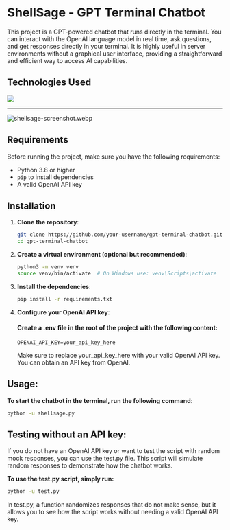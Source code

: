 # ShellSage - GPT Terminal Chatbot

This project is a GPT-powered chatbot that runs directly in the terminal. You can interact with the OpenAI language model in real time, ask questions, and get responses directly in your terminal. It is highly useful in server environments without a graphical user interface, providing a straightforward and efficient way to access AI capabilities.

## Technologies Used
<div>
	<a href="https://skillicons.dev">
		<img src="https://skillicons.dev/icons?i=python" />
	</a>
</div>

------------

![shellsage-screenshot.webp](/public/shellsage-screenshot.webp)


## Requirements

Before running the project, make sure you have the following requirements:

- Python 3.8 or higher
- `pip` to install dependencies
- A valid OpenAI API key

## Installation

1. **Clone the repository**:

   ```bash
   git clone https://github.com/your-username/gpt-terminal-chatbot.git
   cd gpt-terminal-chatbot
   ```

2. **Create a virtual environment (optional but recommended)**:

    ```bash
    python3 -m venv venv
    source venv/bin/activate  # On Windows use: venv\Scripts\activate
    ```

3. **Install the dependencies**:

    ```bash
    pip install -r requirements.txt
    ```

4. **Configure your OpenAI API key**:
    #### Create a .env file in the root of the project with the following content:

    ```
    OPENAI_API_KEY=your_api_key_here
    ```

    Make sure to replace your_api_key_here with your valid OpenAI API key. You can obtain an API key from OpenAI.


## Usage:
**To start the chatbot in the terminal, run the following command**:

```bash
python -u shellsage.py
```

## Testing without an API key:
If you do not have an OpenAI API key or want to test the script with random mock responses, you can use the test.py file. This script will simulate random responses to demonstrate how the chatbot works.

**To use the test.py script, simply run:**

```bash
python -u test.py
```

In test.py, a function randomizes responses that do not make sense, but it allows you to see how the script works without needing a valid OpenAI API key.
